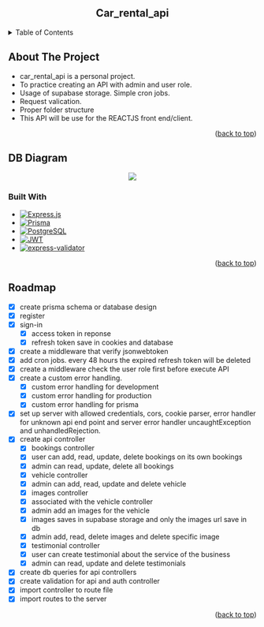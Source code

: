 <!-- PROJECT LOGO -->

<a id="readme-top"></a>
<br />

<div align="center">
  <h2 align="center">Car_rental_api</h2>
</div>

<!-- TABLE OF CONTENTS -->
<details>
  <summary>Table of Contents</summary>
  <ol>
    <li>
      <a href="#about-the-project">About The Project</a>
      <ul>
        <li><a href="#built-with">Built With</a></li>
        <li><a href="https://github.com/bartue-dev/blog_api/blob/main/api-documentation.md">API Documentation</a></li>
      </ul>
    </li>
    <li><a href="#roadmap">Roadmap</a></li>
  </ol>
</details>

<!-- ABOUT THE PROJECT -->

## About The Project

-   car_rental_api is a personal project.
-   To practice creating an API with admin and user role.
-   Usage of supabase storage. Simple cron jobs.
-   Request valication.
-   Proper folder structure
-   This API will be use for the REACTJS front end/client.

<p align="right">(<a href="#readme-top">back to top</a>)</p>

<!-- DB DIAGRAM -->

## DB Diagram

<div align="center">
  <image src="/car-rental-dbdiagram.png" />
</div>

### Built With

<!-- BADGES -->

-   [![Express.js][Express.js-badge]][Express.js-url]
-   [![Prisma][Prisma-badge]][Prisma-url]
-   [![PostgreSQL][PostgreSQL-badge]][PostgreSQL-url]
-   [![JWT][JWT-badge]][JWT-url]
-   [![express-validator][express-validator-badge]][express-validator-url]

<!-- BADGES -->

[Express.js-badge]: https://img.shields.io/badge/Express.js-000000?style=for-the-badge&logo=express&logoColor=white
[Express.js-url]: https://expressjs.com/
[Prisma-badge]: https://img.shields.io/badge/Prisma-2D3748?style=for-the-badge&logo=prisma&logoColor=white
[Prisma-url]: https://www.prisma.io/
[PostgreSQL-badge]: https://img.shields.io/badge/PostgreSQL-336791?style=for-the-badge&logo=postgresql&logoColor=white
[PostgreSQL-url]: https://www.postgresql.org/
[JWT-badge]: https://img.shields.io/badge/JWT-FFB600?style=for-the-badge&logo=jsonwebtokens&logoColor=black
[JWT-url]: https://jwt.io/
[express-validator-badge]: https://img.shields.io/badge/express--validator-6A1B9A?style=for-the-badge
[express-validator-url]: https://express-validator.github.io/docs/

<p align="right">(<a href="#readme-top">back to top</a>)</p>

<!-- ROADMAP -->

## Roadmap

-   [x] create prisma schema or database design
-   [x] register
-   [x] sign-in
    -   [x] access token in reponse
    -   [x] refresh token save in cookies and database
-   [x] create a middleware that verify jsonwebtoken
-   [x] add cron jobs. every 48 hours the expired refresh token will be deleted
-   [x] create a middleware check the user role first before execute API
-   [x] create a custom error handling.
    -   [x] custom error handling for development
    -   [x] custom error handling for production
    -   [x] custom error handling for prisma
-   [x] set up server with allowed credentials, cors, cookie parser, error handler for unknown api end point and server error handler uncaughtException and unhandledRejection.
-   [x] create api controller
    -   [x] bookings controller
    -   [x] user can add, read, update, delete bookings on its own bookings
    -   [x] admin can read, update, delete all bookings
    -   [x] vehicle controller
    -   [x] admin can add, read, update and delete vehicle
    -   [x] images controller
    -   [x] associated with the vehicle controller
    -   [x] admin add an images for the vehicle
    -   [x] images saves in supabase storage and only the images url save in db
    -   [x] admin add, read, delete images and delete specific image
    -   [x] testimonial controller
    -   [x] user can create testimonial about the service of the business
    -   [x] admin can read, update and delete testimonials
-   [x] create db queries for api controllers
-   [x] create validation for api and auth controller
-   [x] import controller to route file
-   [x] import routes to the server

<p align="right">(<a href="#readme-top">back to top</a>)</p>
